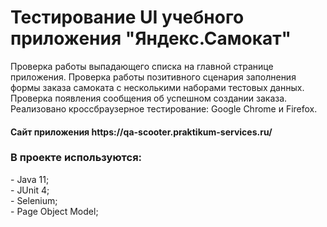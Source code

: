 <h1> Тестирование UI учебного приложения "Яндекс.Самокат"</h1>
<p> Проверка работы выпадающего списка на главной странице приложения. Проверка работы позитивного сценария заполнения формы заказа самоката с несколькими наборами тестовых данных. Проверка появления сообщения об успешном создании заказа. Реализовано кроссбраузерное тестирование: Google Chrome и Firefox.
<h4> Сайт приложения https://qa-scooter.praktikum-services.ru/ </h4>
<h3> В проекте используются: </h3>
  - Java 11; <br>
  - JUnit 4; <br>
  - Selenium; <br>
  - Page Object Model; <br>
  
 
